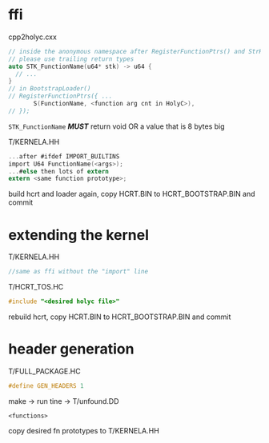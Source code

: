# ffi
cpp2holyc.cxx
```C++
// inside the anonymous namespace after RegisterFunctionPtrs() and StrHash()
// please use trailing return types
auto STK_FunctionName(u64* stk) -> u64 {
  // ...
}
// in BootstrapLoader()
// RegisterFunctionPtrs({ ...
       S(FunctionName, <function arg cnt in HolyC>),
// });
```
`STK_FunctionName` ***MUST*** return void OR a value that is 8 bytes big

T/KERNELA.HH
```C
...after #ifdef IMPORT_BUILTINS
import U64 FunctionName(<args>);
...#else then lots of extern
extern <same function prototype>;
```
build hcrt and loader again, copy HCRT.BIN to HCRT\_BOOTSTRAP.BIN and commit
# extending the kernel
T/KERNELA.HH
```C
//same as ffi without the "import" line
```
T/HCRT\_TOS.HC
```C
#include "<desired holyc file>"
```
rebuild hcrt, copy HCRT.BIN to HCRT\_BOOTSTRAP.BIN and commit
# header generation
T/FULL\_PACKAGE.HC
```C
#define GEN_HEADERS 1
```
make -> run tine -> T/unfound.DD
```
<functions>
```
copy desired fn prototypes to T/KERNELA.HH
